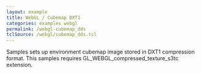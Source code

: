 ```yaml
---
layout: example
title: WebGL / Cubemap DXT1
categories: examples webgl
permalink: /webgl-cubemap_dds
tclSource: /webgl/cubemap_dds.tcl
---
```


Samples sets up environment cubemap image stored in DXT1 compression format.
This samples requires GL_WEBGL_compressed_texture_s3tc extension.
